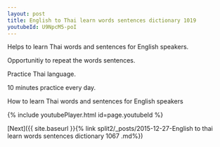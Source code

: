 ```yaml
---
layout: post
title: English to Thai learn words sentences dictionary 1019 
youtubeId: U9NpcM5-poI
---
```

 
 
Helps to learn Thai words and sentences for English speakers.

Opportunitiy to repeat the words sentences. 

Practice Thai language. 
 
10 minutes practice every day. 
 
How to learn Thai words and sentences for English speakers 
 
{% include youtubePlayer.html id=page.youtubeId %}
 
 
[Next]({{ site.baseurl }}{% link  split2/_posts/2015-12-27-English to thai learn words sentences dictionary 1067 .md%})
 
